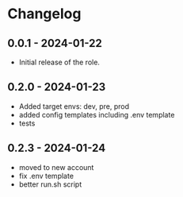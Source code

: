 # Changelog

## 0.0.1 - 2024-01-22
- Initial release of the role.

## 0.2.0 - 2024-01-23
- Added target envs: dev, pre, prod
- added config templates including .env template
- tests

## 0.2.3 - 2024-01-24
 - moved to new account
 - fix .env template
 - better run.sh script